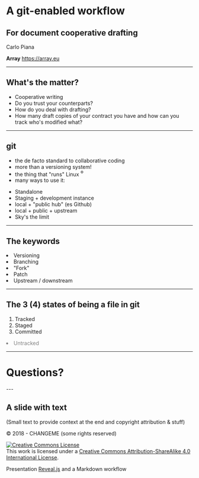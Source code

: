 # A git-enabled workflow

## For document cooperative drafting

Carlo Piana

**Array**
  https://array.eu   


---

## What's the matter?

- Cooperative writing
- Do you trust your counterparts?
- How do you deal with drafting?
- How many draft copies of your contract you have and how can you track who's modified what?

---

## git

- the de facto standard to collaborative coding
- more than a versioning system!
- the thing that "runs" Linux <sup>®</sup>
- many ways to use it:
<ul>
    <li class="fragment"> Standalone</li>
    <li class="fragment"> Staging + development instance </li>
    <li class="fragment"> local + "public hub" (es Github) </li>
    <li class="fragment"> local + public + upstream </li>
    <li class="fragment"> Sky's the limit </li>
</ul>

---

## The keywords

<li class="fragment">Versioning</li>
<li class="fragment">Branching</li>
<li class="fragment">"Fork"</li>
<li class="fragment">Patch</li>
<li class="fragment">Upstream / downstream</li>

---

## The 3 (4) states of being a file in git

1. Tracked
2. Staged
3. Committed
<li class="fragment" style="color:grey"> Untracked</li>

---


<!-- .slide:  data-background-image="markdown/assets/questions.jpg"  -->

<div class="dom">
<h1>Questions?</h1>
</div>
---

## A slide with text

(Small text to provide context at the end and copyright attribution & stuff)


<div class="bottom">
<p>© 2018 - CHANGEME (some rights reserved) </p>

<p><a rel="license" href="http://creativecommons.org/licenses/by-sa/4.0/"><img alt="Creative Commons License" style="border-width:0" src="https://i.creativecommons.org/l/by-sa/4.0/88x31.png" /></a><br />This work is licensed under a <a rel="license" href="http://creativecommons.org/licenses/by-sa/4.0/">Creative Commons Attribution-ShareAlike 4.0 International License</a>.  
</p>

Presentation [Reveal.js][81aa3153] and a Markdown workflow

</div>

  [81aa3153]: https://revealjs.com/ "Reveal"
